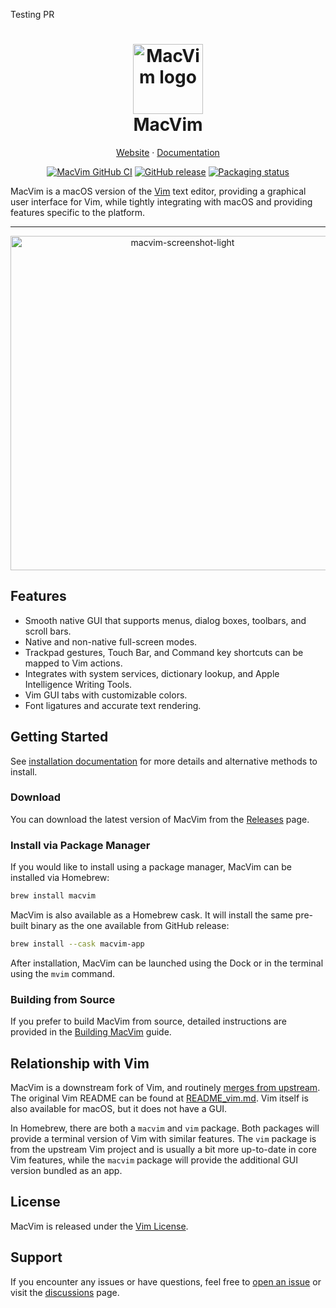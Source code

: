 Testing PR
<h1 align=center>
<img src=https://macvim.org/docs/MacVim.png alt="MacVim logo" style="height:4em"><br>
MacVim
</h1>

<p align="center">
<a href="https://macvim.org/">Website</a> · <a href="https://macvim.org/docs/gui_mac.txt">Documentation</a>
</p>
<p align="center">
<a href="https://github.com/macvim-dev/macvim/actions/workflows/ci-macvim.yaml?query=branch%3Amaster+event%3Apush"><img src="https://github.com/macvim-dev/macvim/actions/workflows/ci-macvim.yaml/badge.svg" alt="MacVim GitHub CI"></a>
<a href="https://github.com/macvim-dev/macvim/releases/latest"><img src="https://img.shields.io/github/v/release/macvim-dev/macvim?label=GitHub%20Release&display=release" alt="GitHub release"></a>
<a href="https://repology.org/project/macvim/versions"><img src="https://repology.org/badge/tiny-repos/macvim.svg" alt="Packaging status"></a>
</p>


MacVim is a macOS version of the [Vim](https://github.com/vim/vim) text editor, providing a graphical user interface for Vim, while tightly integrating with macOS and providing features specific to the platform.

<hr>

<p align="center">
  <picture>
    <source srcset="https://macvim.org/images/macvim-screenshot-light.png"  media="(prefers-color-scheme: light)"/>
    <source srcset="https://macvim.org/images/macvim-screenshot-dark.png"  media="(prefers-color-scheme: dark)"/>
    <img width="535" alt="macvim-screenshot-light" src="https://macvim.org/images/macvim-screenshot-light.png" />
  </picture>
</p>

## Features

- Smooth native GUI that supports menus, dialog boxes, toolbars, and scroll bars.
- Native and non-native full-screen modes.
- Trackpad gestures, Touch Bar, and Command key shortcuts can be mapped to Vim actions.
- Integrates with system services, dictionary lookup, and Apple Intelligence Writing Tools.
- Vim GUI tabs with customizable colors.
- Font ligatures and accurate text rendering.

## Getting Started

See [installation documentation](https://github.com/macvim-dev/macvim/wiki/Installing) for more details and alternative methods to install.

### Download

You can download the latest version of MacVim from the [Releases](https://github.com/macvim-dev/macvim/releases/latest) page.

### Install via Package Manager

If you would like to install using a package manager, MacVim can be installed via Homebrew:

  ```zsh
  brew install macvim
  ```

MacVim is also available as a Homebrew cask. It will install the same pre-built binary as the one available from GitHub release:

  ```zsh
  brew install --cask macvim-app
  ```

After installation, MacVim can be launched using the Dock or in the terminal using the `mvim` command.

### Building from Source

If you prefer to build MacVim from source, detailed instructions are provided in the [Building MacVim](https://github.com/macvim-dev/macvim/wiki/Building) guide.

## Relationship with Vim

MacVim is a downstream fork of Vim, and routinely [merges from upstream](https://github.com/macvim-dev/macvim/wiki/Merging-from-upstream-Vim). The original Vim README can be found at [README_vim.md](README_vim.md). Vim itself is also available for macOS, but it does not have a GUI.

In Homebrew, there are both a `macvim` and `vim` package. Both packages will provide a terminal version of Vim with similar features. The `vim` package is from the upstream Vim project and is usually a bit more up-to-date in core Vim features, while the `macvim` package will provide the additional GUI version bundled as an app.

## License

MacVim is released under the [Vim License](https://github.com/macvim-dev/macvim/blob/master/LICENSE).

## Support

If you encounter any issues or have questions, feel free to [open an issue](https://github.com/macvim-dev/macvim/issues) or visit the [discussions](https://github.com/macvim-dev/macvim/discussions) page.

